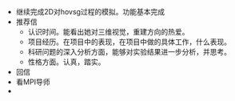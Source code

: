 - 继续完成2D对hovsg过程的模拟。功能基本完成
- 推荐信
	- 认识时间。能看出她对三维视觉，重建方向的热爱。
	- 项目经历。在项目中的表现，在项目中做的具体工作，什么表现。
	- 科研问题的深入分析方面，能够对实验结果进一步分析，并思考。
	- 性格方面。认真，踏实。
- 回信
- 看MPI导师
-